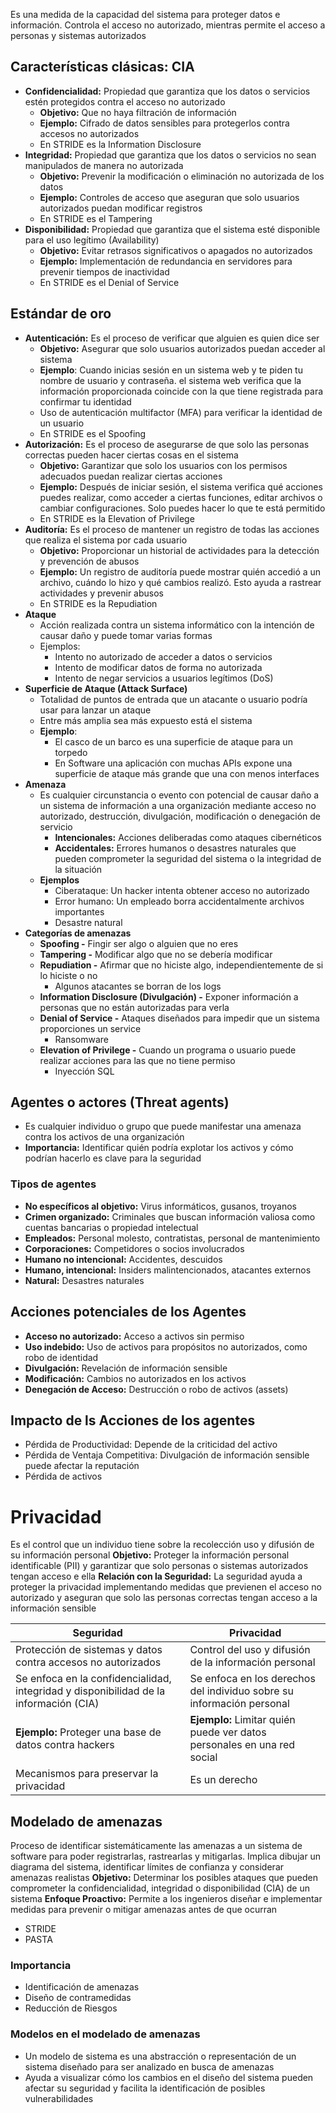 Es una medida de la capacidad del sistema para proteger datos e información. Controla el acceso no autorizado, mientras permite el acceso a personas y sistemas autorizados
## Características clásicas: CIA
- **Confidencialidad:** Propiedad que garantiza que los datos o servicios estén protegidos contra el acceso no autorizado
	- **Objetivo:** Que no haya filtración de información
	- **Ejemplo:** Cifrado de datos sensibles para protegerlos contra accesos no autorizados
	- En STRIDE es la Information Disclosure
- **Integridad:** Propiedad que garantiza que los datos o servicios no sean manipulados de manera no autorizada
	- **Objetivo:** Prevenir la modificación o eliminación no autorizada de los datos
	- **Ejemplo:** Controles de acceso que aseguran que solo usuarios autorizados puedan modificar registros
	- En STRIDE es el Tampering
- **Disponibilidad:** Propiedad que garantiza que el sistema esté disponible para el uso legítimo (Availability)
	- **Objetivo:** Evitar retrasos significativos o apagados no autorizados
	- **Ejemplo:** Implementación de redundancia en servidores para prevenir tiempos de inactividad
	- En STRIDE es el Denial of Service
## Estándar de oro
- **Autenticación:** Es el proceso de verificar que alguien es quien dice ser
	- **Objetivo:** Asegurar que solo usuarios autorizados puedan acceder al sistema
	- **Ejemplo**: Cuando inicias sesión en un sistema web y te piden tu nombre de usuario y contraseña. el sistema web verifica que la información proporcionada coincide con la que tiene registrada para confirmar tu identidad
	- Uso de autenticación multifactor (MFA) para verificar la identidad de un usuario
	- En STRIDE es el Spoofing
- **Autorización:** Es el proceso de asegurarse de que solo las personas correctas pueden hacer ciertas cosas en el sistema
	- **Objetivo:** Garantizar que solo los usuarios con los permisos adecuados puedan realizar ciertas acciones
	- **Ejemplo:** Después de iniciar sesión, el sistema verifica qué acciones puedes realizar, como acceder a ciertas funciones, editar archivos o cambiar configuraciones. Solo puedes hacer lo que te está permitido
	- En STRIDE es la Elevation of Privilege
- **Auditoría:** Es el proceso de mantener un registro de todas las acciones que realiza el sistema por cada usuario
	- **Objetivo:** Proporcionar un historial de actividades para la detección y prevención de abusos
	- **Ejemplo:** Un registro de auditoría puede mostrar quién accedió a un archivo, cuándo lo hizo y qué cambios realizó. Esto ayuda a rastrear actividades y prevenir abusos
	- En STRIDE es la Repudiation
- **Ataque**
	- Acción realizada contra un sistema informático con la intención de causar daño y puede tomar varias formas
	- Ejemplos:
		- Intento no autorizado de acceder a datos o servicios
		- Intento de modificar datos de forma no autorizada
		- Intento de negar servicios a usuarios legítimos (DoS)
- **Superficie de Ataque (Attack Surface)**
	- Totalidad de puntos de entrada que un atacante o usuario podría usar para lanzar un ataque
	- Entre más amplia sea más expuesto está el sistema
	- **Ejemplo**:
		- El casco de un barco es una superficie de ataque para un torpedo
		- En Software una aplicación con muchas APIs expone una superficie de ataque más grande que una con menos interfaces
- **Amenaza**
	- Es cualquier circunstancia o evento con potencial de causar daño a un sistema de información a una organización mediante acceso no autorizado, destrucción, divulgación, modificación o denegación de servicio
		- **Intencionales:** Acciones deliberadas como ataques cibernéticos
		- **Accidentales:** Errores humanos o desastres naturales que pueden comprometer la seguridad del sistema o la integridad de la situación
	- **Ejemplos**
		- Ciberataque: Un hacker intenta obtener acceso no autorizado
		- Error humano: Un empleado borra accidentalmente archivos importantes
		- Desastre natural
- **Categorías de amenazas**
	- **Spoofing -** Fingir ser algo o alguien que no eres
	- **Tampering -** Modificar algo que no se debería modificar
	- **Repudiation -** Afirmar que no hiciste algo, independientemente de si lo hiciste o no
		- Algunos atacantes se borran de los logs
	- **Information Disclosure (Divulgación) -** Exponer información a personas que no están autorizadas para verla
	- **Denial of Service -** Ataques diseñados para impedir que un sistema proporciones un service
		- Ransomware 
	- **Elevation of Privilege -** Cuando un programa o usuario puede realizar acciones para las que no tiene permiso
		- Inyección SQL
## Agentes o actores (Threat agents)
- Es cualquier individuo o grupo que puede manifestar una amenaza contra los activos de una organización
- **Importancia:** Identificar quién podría explotar los activos y cómo podrían hacerlo es clave para la seguridad
### Tipos de agentes
- **No específicos al objetivo:** Virus informáticos, gusanos, troyanos
- **Crimen organizado:** Criminales que buscan información valiosa como cuentas bancarias o propiedad intelectual
- **Empleados:** Personal molesto, contratistas, personal de mantenimiento
- **Corporaciones:** Competidores o socios involucrados
- **Humano no intencional:** Accidentes, descuidos
- **Humano, intencional:** Insiders malintencionados, atacantes externos
- **Natural:** Desastres naturales
## Acciones potenciales de los Agentes
- **Acceso no autorizado:** Acceso a activos sin permiso
- **Uso indebido:** Uso de activos para propósitos no autorizados, como robo de identidad
- **Divulgación:** Revelación de información sensible
- **Modificación:** Cambios no autorizados en los activos
- **Denegación de Acceso:** Destrucción o robo de activos (assets)
## Impacto de ls Acciones de los agentes
- Pérdida de Productividad: Depende de la criticidad del activo
- Pérdida de Ventaja Competitiva: Divulgación de información sensible puede afectar la reputación 
- Pérdida de activos
# Privacidad
Es el control que un individuo tiene sobre la recolección uso y difusión de su información personal
**Objetivo:** Proteger la información personal identificable (PII) y garantizar que solo personas o sistemas autorizados tengan acceso e ella
**Relación con la Seguridad:** La seguridad ayuda a proteger la privacidad implementando medidas que previenen el acceso no autorizado y aseguran que solo las personas correctas tengan acceso a la información sensible

| Seguridad                                                                             | Privacidad                                                              |
| ------------------------------------------------------------------------------------- | ----------------------------------------------------------------------- |
| Protección de sistemas y datos contra accesos no autorizados                          | Control del uso y difusión de la información personal                   |
| Se enfoca en la confidencialidad, integridad y disponibilidad de la información (CIA) | Se enfoca en los derechos del individuo sobre su información personal   |
| **Ejemplo:** Proteger una base de datos contra hackers                                | **Ejemplo:** Limitar quién puede ver datos personales en una red social |
| Mecanismos para preservar la privacidad                                               | Es un derecho                                                           |
## Modelado de amenazas
Proceso de identificar sistemáticamente las amenazas a un sistema de software para poder registrarlas, rastrearlas y mitigarlas. Implica dibujar un diagrama del sistema, identificar límites de confianza y considerar amenazas realistas
**Objetivo:** Determinar los posibles ataques que pueden comprometer la confidencialidad, integridad o disponibilidad (CIA) de un sistema
**Enfoque Proactivo:** Permite a los ingenieros diseñar e implementar medidas para prevenir o mitigar amenazas antes de que ocurran
- STRIDE
- PASTA
### Importancia
- Identificación de amenazas
- Diseño de contramedidas
- Reducción de Riesgos
### Modelos en el modelado de amenazas
- Un modelo de sistema es una abstracción o representación de un sistema diseñado para ser analizado en busca de amenazas
- Ayuda a visualizar cómo los cambios en el diseño del sistema pueden afectar su seguridad y facilita la identificación de posibles vulnerabilidades